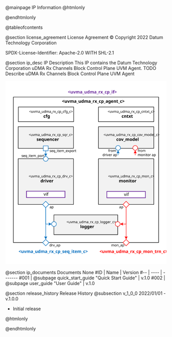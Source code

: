@mainpage IP Information
@htmlonly
<div class="autonumbering">
@endhtmlonly



@tableofcontents



@section license_agreement License Agreement
© Copyright 2022 Datum Technology Corporation

SPDX-License-Identifier: Apache-2.0 WITH SHL-2.1



@section ip_desc IP Description
This IP contains the Datum Technology Corporation uDMA Rx Channels Block Control Plane UVM Agent.
TODO Describe uDMA Rx Channels Block Control Plane UVM Agent

![uvma_udma_rx_cp_agent_c Block Diagram](agent_block_diagram.svg)



@section ip_documents Documents
None
#ID | Name | Version
#-- | ---- | -------
#001 | @subpage quick_start_guide "Quick Start Guide" | v.1.0
#002 | @subpage user_guide "User Guide" | v.1.0





@section release_history Release History
@subsection v_1_0_0 2022/01/01 - v.1.0.0
- Initial release



@htmlonly
</div>
@endhtmlonly